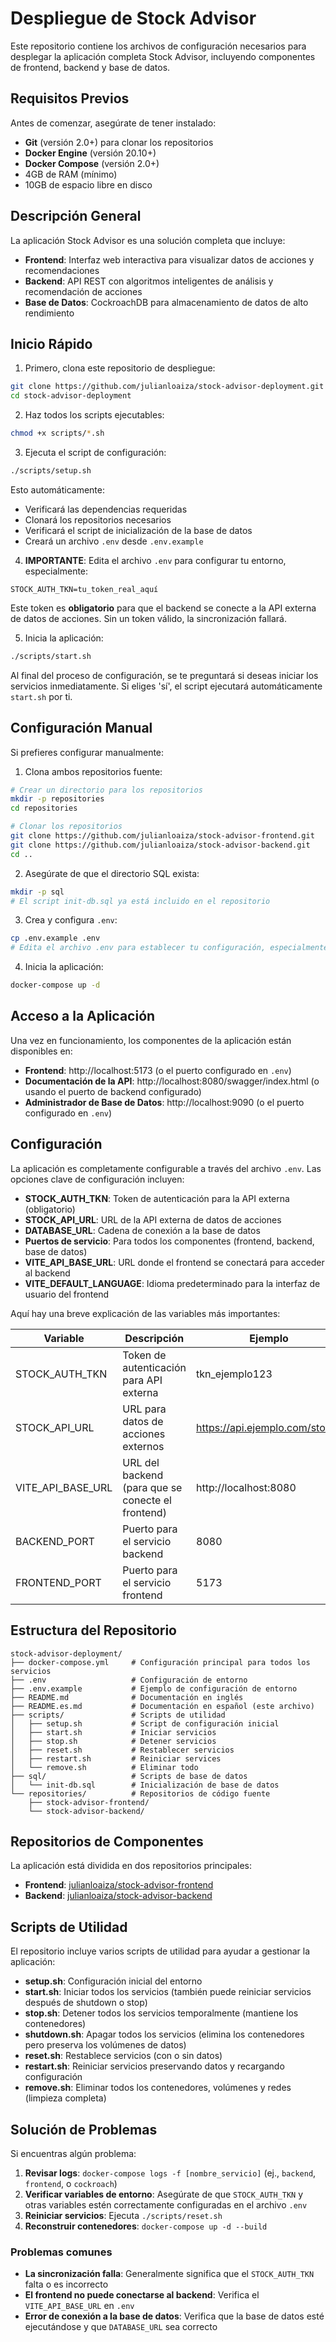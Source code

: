 # Despliegue de Stock Advisor

Este repositorio contiene los archivos de configuración necesarios para desplegar la aplicación completa Stock Advisor, incluyendo componentes de frontend, backend y base de datos.

## Requisitos Previos

Antes de comenzar, asegúrate de tener instalado:

- **Git** (versión 2.0+) para clonar los repositorios
- **Docker Engine** (versión 20.10+)
- **Docker Compose** (versión 2.0+)
- 4GB de RAM (mínimo)
- 10GB de espacio libre en disco

## Descripción General

La aplicación Stock Advisor es una solución completa que incluye:

- **Frontend**: Interfaz web interactiva para visualizar datos de acciones y recomendaciones
- **Backend**: API REST con algoritmos inteligentes de análisis y recomendación de acciones
- **Base de Datos**: CockroachDB para almacenamiento de datos de alto rendimiento

## Inicio Rápido

1. Primero, clona este repositorio de despliegue:
```bash
git clone https://github.com/julianloaiza/stock-advisor-deployment.git
cd stock-advisor-deployment
```

2. Haz todos los scripts ejecutables:
```bash
chmod +x scripts/*.sh
```

3. Ejecuta el script de configuración:
```bash
./scripts/setup.sh
```

Esto automáticamente:
- Verificará las dependencias requeridas
- Clonará los repositorios necesarios
- Verificará el script de inicialización de la base de datos
- Creará un archivo `.env` desde `.env.example`

4. **IMPORTANTE**: Edita el archivo `.env` para configurar tu entorno, especialmente:
```
STOCK_AUTH_TKN=tu_token_real_aquí
```

Este token es **obligatorio** para que el backend se conecte a la API externa de datos de acciones. Sin un token válido, la sincronización fallará.

5. Inicia la aplicación:
```bash
./scripts/start.sh
```

Al final del proceso de configuración, se te preguntará si deseas iniciar los servicios inmediatamente. Si eliges 'sí', el script ejecutará automáticamente `start.sh` por ti.

## Configuración Manual

Si prefieres configurar manualmente:

1. Clona ambos repositorios fuente:
```bash
# Crear un directorio para los repositorios
mkdir -p repositories
cd repositories

# Clonar los repositorios
git clone https://github.com/julianloaiza/stock-advisor-frontend.git
git clone https://github.com/julianloaiza/stock-advisor-backend.git
cd ..
```

2. Asegúrate de que el directorio SQL exista:
```bash
mkdir -p sql
# El script init-db.sql ya está incluido en el repositorio
```

3. Crea y configura `.env`:
```bash
cp .env.example .env
# Edita el archivo .env para establecer tu configuración, especialmente STOCK_AUTH_TKN
```

4. Inicia la aplicación:
```bash
docker-compose up -d
```

## Acceso a la Aplicación

Una vez en funcionamiento, los componentes de la aplicación están disponibles en:

- **Frontend**: http://localhost:5173 (o el puerto configurado en `.env`)
- **Documentación de la API**: http://localhost:8080/swagger/index.html (o usando el puerto de backend configurado)
- **Administrador de Base de Datos**: http://localhost:9090 (o el puerto configurado en `.env`)

## Configuración

La aplicación es completamente configurable a través del archivo `.env`. Las opciones clave de configuración incluyen:

- **STOCK_AUTH_TKN**: Token de autenticación para la API externa (obligatorio)
- **STOCK_API_URL**: URL de la API externa de datos de acciones
- **DATABASE_URL**: Cadena de conexión a la base de datos
- **Puertos de servicio**: Para todos los componentes (frontend, backend, base de datos)
- **VITE_API_BASE_URL**: URL donde el frontend se conectará para acceder al backend
- **VITE_DEFAULT_LANGUAGE**: Idioma predeterminado para la interfaz de usuario del frontend

Aquí hay una breve explicación de las variables más importantes:

| Variable | Descripción | Ejemplo |
|----------|-------------|---------|
| STOCK_AUTH_TKN | Token de autenticación para API externa | tkn_ejemplo123 |
| STOCK_API_URL | URL para datos de acciones externos | https://api.ejemplo.com/stocks |
| VITE_API_BASE_URL | URL del backend (para que se conecte el frontend) | http://localhost:8080 |
| BACKEND_PORT | Puerto para el servicio backend | 8080 |
| FRONTEND_PORT | Puerto para el servicio frontend | 5173 |

## Estructura del Repositorio

```
stock-advisor-deployment/
├── docker-compose.yml     # Configuración principal para todos los servicios
├── .env                   # Configuración de entorno
├── .env.example           # Ejemplo de configuración de entorno
├── README.md              # Documentación en inglés
├── README.es.md           # Documentación en español (este archivo)
├── scripts/               # Scripts de utilidad
│   ├── setup.sh           # Script de configuración inicial
│   ├── start.sh           # Iniciar servicios
│   ├── stop.sh            # Detener servicios
│   ├── reset.sh           # Restablecer servicios
│   ├── restart.sh         # Reiniciar services
│   └── remove.sh          # Eliminar todo
├── sql/                   # Scripts de base de datos
│   └── init-db.sql        # Inicialización de base de datos
└── repositories/          # Repositorios de código fuente
    ├── stock-advisor-frontend/
    └── stock-advisor-backend/
```

## Repositorios de Componentes

La aplicación está dividida en dos repositorios principales:

- **Frontend**: [julianloaiza/stock-advisor-frontend](https://github.com/julianloaiza/stock-advisor-frontend)
- **Backend**: [julianloaiza/stock-advisor-backend](https://github.com/julianloaiza/stock-advisor-backend)

## Scripts de Utilidad

El repositorio incluye varios scripts de utilidad para ayudar a gestionar la aplicación:

- **setup.sh**: Configuración inicial del entorno
- **start.sh**: Iniciar todos los servicios (también puede reiniciar servicios después de shutdown o stop)
- **stop.sh**: Detener todos los servicios temporalmente (mantiene los contenedores)
- **shutdown.sh**: Apagar todos los servicios (elimina los contenedores pero preserva los volúmenes de datos)
- **reset.sh**: Restablece servicios (con o sin datos)
- **restart.sh**: Reiniciar servicios preservando datos y recargando configuración
- **remove.sh**: Eliminar todos los contenedores, volúmenes y redes (limpieza completa)

## Solución de Problemas

Si encuentras algún problema:

1. **Revisar logs**: `docker-compose logs -f [nombre_servicio]` (ej., `backend`, `frontend`, o `cockroach`)
2. **Verificar variables de entorno**: Asegúrate de que `STOCK_AUTH_TKN` y otras variables estén correctamente configuradas en el archivo `.env`
3. **Reiniciar servicios**: Ejecuta `./scripts/reset.sh`
4. **Reconstruir contenedores**: `docker-compose up -d --build`

### Problemas comunes

- **La sincronización falla**: Generalmente significa que el `STOCK_AUTH_TKN` falta o es incorrecto
- **El frontend no puede conectarse al backend**: Verifica el `VITE_API_BASE_URL` en `.env`
- **Error de conexión a la base de datos**: Verifica que la base de datos esté ejecutándose y que `DATABASE_URL` sea correcto